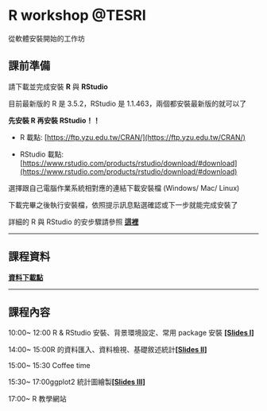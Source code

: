 # R workshop @TESRI
從軟體安裝開始的工作坊 

## 課前準備

請下載並完成安裝 **R** 與 **RStudio**

目前最新版的 R 是 3.5.2，RStudio 是 1.1.463，兩個都安裝最新版的就可以了

**先安裝 R 再安裝 RStudio！！**

* R 載點: [https://ftp.yzu.edu.tw/CRAN/](https://ftp.yzu.edu.tw/CRAN/)

* RStudio 載點: [https://www.rstudio.com/products/rstudio/download/#download](https://www.rstudio.com/products/rstudio/download/#download)

選擇跟自己電腦作業系統相對應的連結下載安裝檔 (Windows/ Mac/ Linux)

下載完畢之後執行安裝檔，依照提示訊息點選確認或下一步就能完成安裝了

詳細的 R 與 RStudio 的安步驟請參照 [**這裡**](http://www.learn-r-the-easy-way.tw/chapters/2#r)

----
## 課程資料
[**資料下載點**](https://drive.google.com/open?id=16yZyvLBlPxV8r6-CQpRnwasjyYC9MH2c)

----
## 課程內容

10:00~ 12:00 R & RStudio 安裝、背景環境設定、常用 package 安裝 [**[Slides I]**](https://kemushi54.github.io/R_workshop/slide.html)

14:00~ 15:00R 的資料匯入、資料檢視、基礎敘述統計[**[Slides II]**](https://kemushi54.github.io/R_workshop/R_tutorial-p2-slide.html)

15:00~ 15:30 Coffee time

15:30~ 17:00ggplot2 統計圖繪製[**[Slides III]**](https://kemushi54.github.io/R_workshop/R_workshop_data_Visualization.html)

17:00~ R 教學網站
